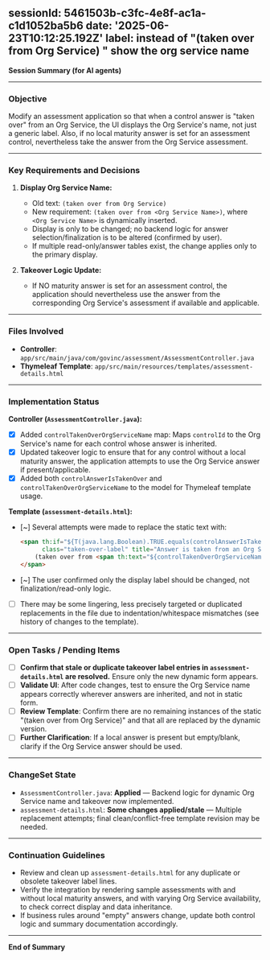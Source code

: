 sessionId: 5461503b-c3fc-4e8f-ac1a-c1d1052ba5b6
date: '2025-06-23T10:12:25.192Z'
label: instead of "(taken over from Org Service) " show the org service name
---
**Session Summary (for AI agents)**

---

### Objective
Modify an assessment application so that when a control answer is "taken over" from an Org Service, the UI displays the Org Service's name, not just a generic label. Also, if no local maturity answer is set for an assessment control, nevertheless take the answer from the Org Service assessment.

---

### Key Requirements and Decisions

1. **Display Org Service Name:**
   - Old text: `(taken over from Org Service)`
   - New requirement: `(taken over from <Org Service Name>)`, where `<Org Service Name>` is dynamically inserted.
   - Display is only to be changed; no backend logic for answer selection/finalization is to be altered (confirmed by user).
   - If multiple read-only/answer tables exist, the change applies only to the primary display.

2. **Takeover Logic Update:**
   - If NO maturity answer is set for an assessment control, the application should nevertheless use the answer from the corresponding Org Service's assessment if available and applicable.

---

### Files Involved

- **Controller**: `app/src/main/java/com/govinc/assessment/AssessmentController.java`
- **Thymeleaf Template**: `app/src/main/resources/templates/assessment-details.html`

---

### Implementation Status

**Controller (`AssessmentController.java`):**
- [x] Added `controlTakenOverOrgServiceName` map: Maps `controlId` to the Org Service's name for each control whose answer is inherited.
- [x] Updated takeover logic to ensure that for any control without a local maturity answer, the application attempts to use the Org Service answer if present/applicable.
- [x] Added both `controlAnswerIsTakenOver` and `controlTakenOverOrgServiceName` to the model for Thymeleaf template usage.

**Template (`assessment-details.html`):**
- [~] Several attempts were made to replace the static text with:
  ```html
  <span th:if="${T(java.lang.Boolean).TRUE.equals(controlAnswerIsTakenOver[ctrl.id])}"
        class="taken-over-label" title="Answer is taken from an Org Service">
      (taken over from <span th:text="${controlTakenOverOrgServiceName[ctrl.id]}">Org Service</span>)
  </span>
  ```
- [~] The user confirmed only the display label should be changed, not finalization/read-only logic.
- [ ] There may be some lingering, less precisely targeted or duplicated replacements in the file due to indentation/whitespace mismatches (see history of changes to the template).

---

### Open Tasks / Pending Items

- [ ] **Confirm that stale or duplicate takeover label entries in `assessment-details.html` are resolved.** Ensure only the new dynamic form appears.
- [ ] **Validate UI**: After code changes, test to ensure the Org Service name appears correctly wherever answers are inherited, and not in static form.
- [ ] **Review Template**: Confirm there are no remaining instances of the static "(taken over from Org Service)" and that all are replaced by the dynamic version.
- [ ] **Further Clarification**: If a local answer is present but empty/blank, clarify if the Org Service answer should be used.

---

### ChangeSet State

- `AssessmentController.java`: **Applied** — Backend logic for dynamic Org Service name and takeover now implemented.
- `assessment-details.html`: **Some changes applied/stale** — Multiple replacement attempts; final clean/conflict-free template revision may be needed.

---

### Continuation Guidelines

- Review and clean up `assessment-details.html` for any duplicate or obsolete takeover label lines.
- Verify the integration by rendering sample assessments with and without local maturity answers, and with varying Org Service availability, to check correct display and data inheritance.
- If business rules around "empty" answers change, update both control logic and summary documentation accordingly.

---

**End of Summary**